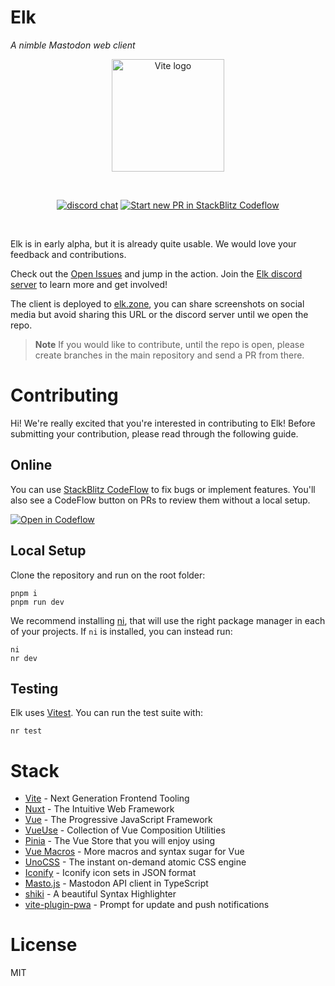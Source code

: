 # Elk
*A nimble Mastodon web client*

<p align="center">
  <a href="https://viteconf.org" target="_blank" rel="noopener noreferrer">
    <img width="180" src="https://elk.zone/logo.svg" alt="Vite logo">
  </a>
</p>
<br/>
<p align="center">
  <a href="https://chat.elk.zone"><img src="https://img.shields.io/badge/chat-discord-blue?style=flat&logo=discord" alt="discord chat"></a>
  <a href="https://pr.new/elk-zone/elk"><img src="https://developer.stackblitz.com/img/start_pr_dark_small.svg" alt="Start new PR in StackBlitz Codeflow"></a>
</p>
<br/>

Elk is in early alpha, but it is already quite usable. We would love your feedback and contributions.

Check out the [Open Issues](https://github.com/elk-zone/elk/issues) and jump in the action. Join the [Elk discord server](https://chat.elk.zone) to learn more and get involved!

The client is deployed to [elk.zone](https://elk.zone), you can share screenshots on social media but avoid sharing this URL or the discord server until we open the repo.

> **Note** 
> If you would like to contribute, until the repo is open, please create branches in the main repository and send a PR from there.

# Contributing

Hi! We're really excited that you're interested in contributing to Elk! Before submitting your contribution, please read through the following guide.

## Online

You can use [StackBlitz CodeFlow](https://stackblitz.com/codeflow) to fix bugs or implement features. You'll also see a CodeFlow button on PRs to review them without a local setup.

[![Open in Codeflow](https://developer.stackblitz.com/img/open_in_codeflow.svg)](https://pr.new/elk-zone/elk)

## Local Setup

Clone the repository and run on the root folder:

```
pnpm i
pnpm run dev
```

We recommend installing [ni](https://github.com/antfu/ni#ni), that will use the right package manager in each of your projects. If `ni` is installed, you can instead run:

```
ni
nr dev
```

## Testing

Elk uses [Vitest](https://vitest.dev). You can run the test suite with:

```
nr test
```

# Stack

- [Vite](https://vitejs.dev/) - Next Generation Frontend Tooling
- [Nuxt](https://nuxt.com/) - The Intuitive Web Framework
- [Vue](https://vuejs.org/) - The Progressive JavaScript Framework
- [VueUse](https://vueuse.org/) - Collection of Vue Composition Utilities
- [Pinia](https://pinia.vuejs.org/) - The Vue Store that you will enjoy using
- [Vue Macros](https://vue-macros.sxzz.moe/) - More macros and syntax sugar for Vue
- [UnoCSS](https://uno.antfu.me/) - The instant on-demand atomic CSS engine
- [Iconify](https://github.com/iconify/icon-sets#iconify-icon-sets-in-json-format) - Iconify icon sets in JSON format
- [Masto.js](https://neet.github.io/masto.js) - Mastodon API client in TypeScript
- [shiki](https://shiki.matsu.io/) - A beautiful Syntax Highlighter
- [vite-plugin-pwa](https://github.com/vite-pwa/vite-plugin-pwa) - Prompt for update and push notifications

# License

MIT
